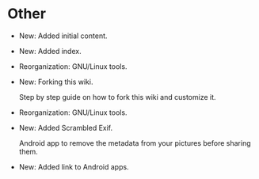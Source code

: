 # Other

* New: Added initial content.
* New: Added index.
* Reorganization: GNU/Linux tools.
* New: Forking this wiki.

    Step by step guide on how to fork this
    wiki and customize it.


* Reorganization: GNU/Linux tools.
* New: Added Scrambled Exif.

    Android app to remove the metadata from your
    pictures before sharing them.


* New: Added link to Android apps.
